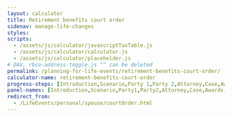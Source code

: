 ```yaml
---
layout: calculator
title: Retirement benefits court order
sidenav: manage-life-changes
styles:
scripts:
  - /assets/js/calculator/javascriptTaxTable.js
  - /assets/js/calculator/calculator.js
  - /assets/js/calculator/placeholder.js
# DAV, rbco-address-toggle.js ^^ can be deleted
permalink: /planning-for-life-events/retirement-benefits-court-order/
calculator-name: retirement-benefits-court-order
progress-steps: [Introduction,Scenario,Party 1,Party 2,Attorney,Case,Awards,Summary]
panel-names: [Introduction,Scenario,Party1,Party2,Attorney,Case,Awards,Summary]
redirect_from:
  - /LifeEvents/personal/spouse/courtOrder.html
---
```


<!-- CONTENT END -->
